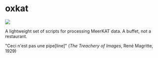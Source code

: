 # oxkat

![](https://imgur.com/Bi1gaia.jpg)

A lightweight set of scripts for processing MeerKAT data. A buffet, not a restaurant.

"Ceci n'est pas une pipe[line]" (_The Treachery of Images_, René Magritte, 1929)
